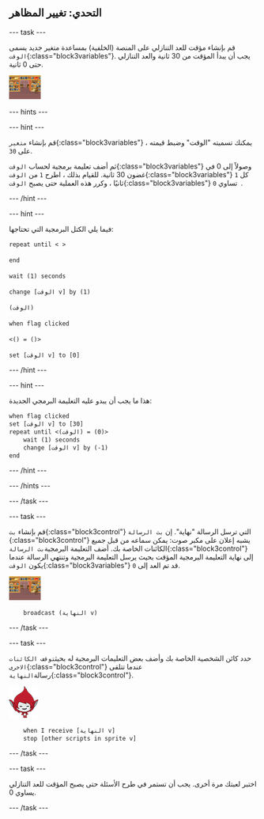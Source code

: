 ## التحدي: تغيير المظاهر

--- task ---

قم بإنشاء مؤقت للعد التنازلي على المنصة (الخلفية) بمساعدة متغير جديد يسمى `الوقت`{:class="block3variables"}. يجب أن يبدأ المؤقت من 30 ثانية والعد التنازلي حتى 0 ثانية.

![كائن منصة العمل](images/stage-sprite.png)

--- hints ---


--- hint ---

قم بإنشاء `متغير`{:class="block3variables"} ، يمكنك تسميته "الوقت" وضبط قيمته على `30`.

ثم أضف تعليمة برمجية لحساب `الوقت`{:class="block3variables"} وصولاً إلى 0 في غضون 30 ثانية. للقيام بذلك ، اطرح `1` من `الوقت`{:class="block3variables"} كل `1` ثانيًا ، وكرر هذه العملية حتى يصبح `الوقت`{:class="block3variables"} تساوي `0 `.

--- /hint ---

--- hint ---

فيما يلي الكتل البرمجية التي تحتاجها:

```blocks3
repeat until < >

end

wait (1) seconds

change [الوقت v] by (1)

(الوقت)

when flag clicked

<() = ()>

set [الوقت v] to [0]
```

--- /hint ---

--- hint ---

هذا ما يجب أن يبدو عليه التعليمة البرمجي الجديدة:

```blocks3
when flag clicked
set [الوقت v] to [30]
repeat until <(الوقت) = (0)>
    wait (1) seconds
    change [الوقت v] by (-1)
end
```

--- /hint ---

--- /hints ---

--- /task ---

--- task ---

قم بإنشاء `بث`{:class="block3control"} التي ترسل الرسالة "نهاية". إن `بث الرسالة `{:class="block3control"} يشبه إعلان على مكبر صوت: يمكن سماعه من قبل جميع الكائنات الخاصة بك. أضف التعليمة البرمجية`بث الرسالة`{:class="block3control"} إلى نهاية التعليمة البرمجية المؤقت بحيث يرسل التعليمة البرمجية وتنتهي الرسالة عندما يكون `الوقت`{:class="block3variables"} قد تم العد إلى `0`.

![كائن منصة العمل](images/stage-sprite.png)

```blocks3
    broadcast (النهاية v)
```

--- /task ---

--- task ---

حدد كائن الشخصية الخاصة بك وأضف بعض التعليمات البرمجية له بحيث`توقف الكائنات الاخرى`{:class="block3control"} عندما تتلقى رسالة`النهاية`{:class="block3control"}.

![الكائن كيكا](images/giga-sprite.png)

```blocks3
    when I receive [النهاية v]
    stop [other scripts in sprite v]
```

--- /task ---

--- task ---

اختبر لعبتك مرة أخرى. يجب أن تستمر في طرح الأسئلة حتى يصبح المؤقت للعد التنازلي يساوي 0.

--- /task ---